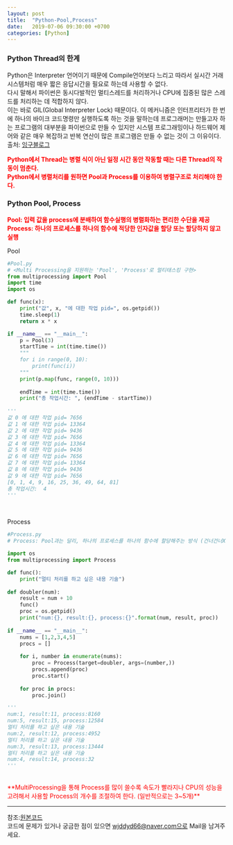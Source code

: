 ```yaml
---
layout: post
title:  "Python-Pool,Process"
date:   2019-07-06 09:30:00 +0700
categories: [Python]
---
```


###  Python Thread의 한계
Python은 Interpreter 언어이기 때문에 Compile언어보다 느리고 따라서 실시간 거래 시스템처럼 매우 짧은 응답시간을 필요로 하는데 사용할 수 없다.   
다시 말해서 파이썬은 동시다발적인 멀티스레드를 처리하거나 CPU에 집중된 많은 스레드를 처리하는 데 적합하지 않다.  
이는 바로 GIL(Global Interpreter Lock) 때문이다. 이 메커니즘은 인터프리터가 한 번에 하나의 바이크 코드명령만 실행하도록 하는 것을 말하는데  프로그래머는 만들고자 하는 프로그램의 대부분을 파이썬으로 만들 수 있지만 시스템 프로그래밍이나 하드웨어 제어와 같은 매우 복잡하고 반복 연산이 많은 프로그램은 만들 수 없는 것이 그 이유이다.  
출처: <a href="https://wangin9.tistory.com/entry/pythonthreadGIL">잉구블로그</a>  



<span style ="color: red">**Python에서 Thread는 병렬 식이 아닌 일정 시간 동안 작동할 때는 다른 Thread의 작동이 멈춘다.**</span><br>
<span style ="color: red">**Python에서 병렬처리를 원하면 Pool과 Process를 이용하여 병렬구조로 처리해야 한다.**</span><br>

###  Python Pool, Process
<span style ="color: red">**Pool: 입력 값을 process에 분배하여 함수실행의 병렬화하는 편리한 수단을 제공**</span><br>
<span style ="color: red">**Process: 하나의 프로세스를 하나의 함수에 적당한 인자값을 할당 또는 할당하지 않고 실행**</span><br>

Pool
```python
#Pool.py
# <Multi Processing을 지원하는 'Pool', 'Process'로 멀티태스킹 구현>
from multiprocessing import Pool
import time
import os

def func(x):
    print("값", x, "에 대한 작업 pid=", os.getpid())
    time.sleep(1)
    return x * x

if __name__ == "__main__":
    p = Pool(3)
    startTime = int(time.time())
    """
    for i in range(0, 10):
        print(func(i))
    """    
    print(p.map(func, range(0, 10)))
    
    endTime = int(time.time())
    print("총 작업시간: ", (endTime - startTime))
    
'''
값 0 에 대한 작업 pid= 7656
값 1 에 대한 작업 pid= 13364
값 2 에 대한 작업 pid= 9436
값 3 에 대한 작업 pid= 7656
값 4 에 대한 작업 pid= 13364
값 5 에 대한 작업 pid= 9436
값 6 에 대한 작업 pid= 7656
값 7 에 대한 작업 pid= 13364
값 8 에 대한 작업 pid= 9436
값 9 에 대한 작업 pid= 7656
[0, 1, 4, 9, 16, 25, 36, 49, 64, 81]
총 작업시간:  4 
'''
```
<br>

Process
```python
#Process.py
# Process: Pool과는 달리, 하나의 프로세스를 하나의 함수에 할당해주는 방식 (건너건너X)

import os
from multiprocessing import Process

def func():
    print("멀티 처리를 하고 싶은 내용 기술")
    
def doubler(num):
    result = num + 10
    func()
    proc = os.getpid()
    print("num:{}, result:{}, process:{}".format(num, result, proc))    
    
if __name__ == "__main__":
    nums = [1,2,3,4,5]
    procs = []    
    
    for i, number in enumerate(nums):
        proc = Process(target=doubler, args=(number,))
        procs.append(proc)
        proc.start()
        
    for proc in procs:
        proc.join()

'''
num:1, result:11, process:8160
num:5, result:15, process:12584
멀티 처리를 하고 싶은 내용 기술
num:2, result:12, process:4952
멀티 처리를 하고 싶은 내용 기술
num:3, result:13, process:13444
멀티 처리를 하고 싶은 내용 기술
num:4, result:14, process:32
'''
```
<br>
<span style ="color: red">**MultiProcessing을 통해 Process를 많이 쓸수록 속도가 빨라지나 CPU의 성능을 고려해서 사용할 Process의 개수를 조절하여 한다. (일반적으로는 3~5개)**</span><br>
<hr>

참조:<a href="https://github.com/wjddyd66/Python/tree/master/MultiProcess">원본코드</a><br>
코드에 문제가 있거나 궁금한 점이 있으면 wjddyd66@naver.com으로  Mail을 남겨주세요.